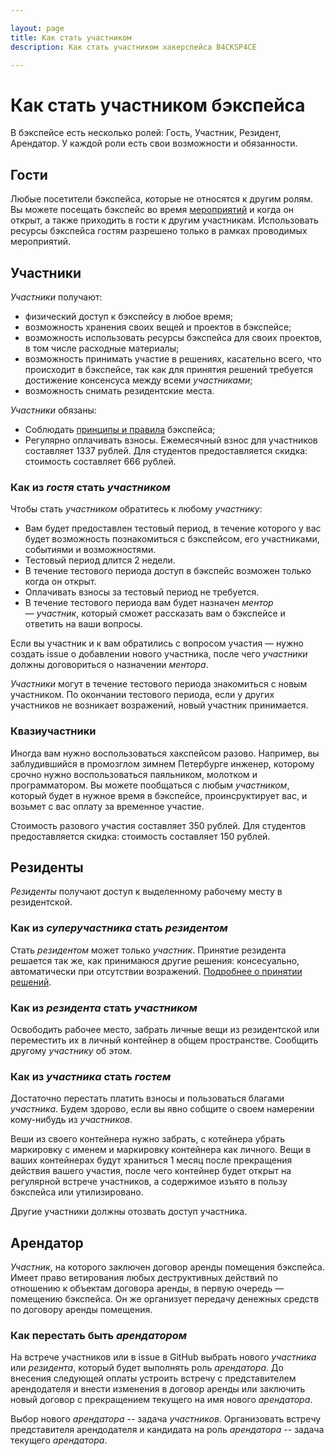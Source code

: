 ```yaml
---

layout: page
title: Как стать участником
description: Как стать участником хакерспейса B4CKSP4CE

---
```

# Как стать участником бэкспейса

В бэкспейсе есть несколько ролей: Гость, Участник, Резидент, Арендатор. У каждой роли есть свои возможности и обязанности.

## Гости

Любые посетители бэкспейса, которые не относятся к другим ролям. Вы можете посещать бэкспейс во время [мероприятий](/events) и когда он открыт, а также приходить в гости к другим участникам. Использовать ресурсы бэкспейса гостям разрешено только в рамках проводимых мероприятий.

## Участники

*Участники* получают:
- физический доступ к бэкспейсу в любое время;
- возможность хранения своих вещей и проектов в бэкспейсе;
- возможность использовать ресурсы бэкспейса для своих проектов, в том числе расходные материалы;
- возможность принимать участие в решениях, касательно всего, что происходит в бэкспейсе, так как для принятия решений требуется достижение консенсуса между всеми *участниками*;
- возможность снимать резидентские места.

*Участники* обязаны:
- Соблюдать [принципы и правила](/principles-rules) бэкспейса;
- Регулярно оплачивать взносы. Ежемесячный взнос для участников составляет 1337 рублей. Для студентов предоставляется скидка: стоимость составляет 666 рублей.

### Как из *гостя* стать *участником*

Чтобы стать *участником* обратитесь к любому *участнику*:

- Вам будет предоставлен тестовый период, в течение которого у вас будет возможность познакомиться с бэкспейсом, его участниками, событиями и возможностями.
- Тестовый период длится 2 недели.
- В течение тестового периода доступ в бэкспейс возможен только когда он открыт.
- Оплачивать взносы за тестовый период не требуется.
- В течение тестового периода вам будет назначен *ментор* — *участник*, который сможет рассказать вам о бэкспейсе и ответить на ваши вопросы.

Если вы участник и к вам обратились с вопросом участия — нужно создать issue о добавлении нового участника, после чего *участники* должны договориться о назначении *ментора*.

*Участники* могут в течение тестового периода знакомиться с новым участником. По окончании тестового периода, если у других участников не возникает возражений, новый участник принимается.

### Квазиучастники

Иногда вам нужно воспользоваться хакспейсом разово. Например, вы заблудившийся в промозглом зимнем Петербурге инженер, которому срочно нужно воспользоваться паяльником, молотком и программатором. Вы можете пообщаться с любым *участником*, который будет в нужное время в бэкспейсе, проинсруктирует вас, и возьмет с вас оплату за временное участие.

Стоимость разового участия составляет 350 рублей. Для студентов предоставляется скидка: стоимость составляет 150 рублей. 

## Резиденты

*Резиденты* получают доступ к выделенному рабочему месту в резидентской.

### Как из *суперучастника* стать *резидентом*

Стать *резидентом* может только *участник*. Принятие резидента решается так же, как принимаюся другие решения: консесуально, автоматически при отсутствии возражений. [Подробнее о принятии решений](/issue-rules).

### Как из *резидента* стать *участником*

Освободить рабочее место, забрать личные вещи из резидентской или переместить их в личный контейнер в общем пространстве. Сообщить другому *участнику* об этом.

### Как из *участника* стать *гостем*

Достаточно перестать платить взносы и пользоваться благами *участника*. Будем здорово, если вы явно собщите о своем намерении кому-нибудь из *участников*.

Веши из своего контейнера нужно забрать, с котейнера убрать маркировку с именем и маркировку контейнера как личного.
Вещи в ваших контейнерах будут храниться 1 месяц после прекращения действия вашего участия, после чего контейнер будет открыт на регулярной встрече участников, а содержимое изъято в пользу бэкспейса или утилизировано.

Другие участники должны отозвать доступ участника.

## Арендатор

*Участник*, на которого заключен договор аренды помещения бэкспейса. Имеет право ветирования любых деструктивных действий по отношению к объектам договора аренды, в первую очередь &mdash; помещению бэкспейса. Он же организует передачу денежных средств по договору аренды помещения.

### Как перестать быть *арендатором*

На встрече участников или в issue в GitHub выбрать нового *участника* или *резидента*, который будет выполнять роль *арендатора*. До внесения следующей оплаты устроить встречу с представителем арендодателя и внести изменения в договор аренды или заключить новый договор с прекращением текущего на имя нового *арендатора*.

Выбор нового *арендатора* -- задача *участников*. Организовать встречу представителя арендодателя и кандидата на роль *арендатора* -- задача текущего *арендатора*.
